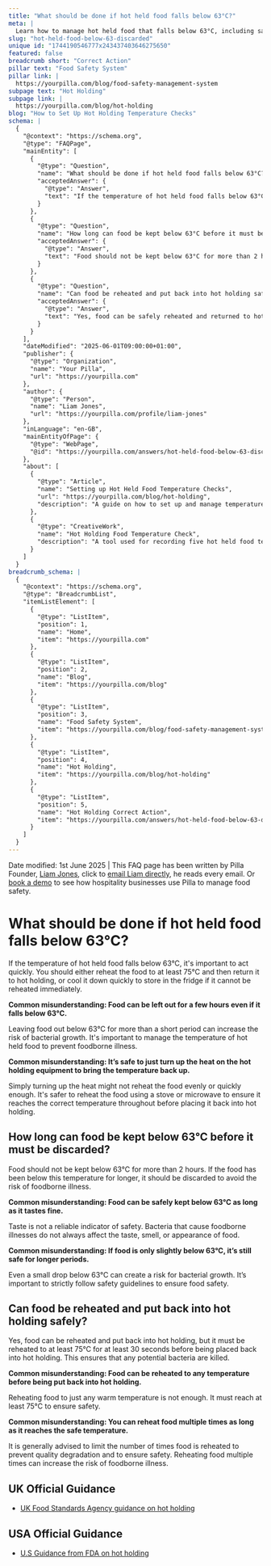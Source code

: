 ```yaml
---
title: "What should be done if hot held food falls below 63°C?"
meta: |
  Learn how to manage hot held food that falls below 63°C, including safe reheating practices and the maximum time food can stay below this temperature.
slug: "hot-held-food-below-63-discarded"
unique id: "1744190546777x243437403646275650"
featured: false
breadcrumb short: "Correct Action"
pillar text: "Food Safety System"
pillar link: |
  https://yourpilla.com/blog/food-safety-management-system
subpage text: "Hot Holding"
subpage link: |
  https://yourpilla.com/blog/hot-holding
blog: "How to Set Up Hot Holding Temperature Checks"
schema: |
  {
    "@context": "https://schema.org",
    "@type": "FAQPage",
    "mainEntity": [
      {
        "@type": "Question",
        "name": "What should be done if hot held food falls below 63°C?",
        "acceptedAnswer": {
          "@type": "Answer",
          "text": "If the temperature of hot held food falls below 63°C, take immediate action by either reheating the food to at least 75°C before returning it to hot holding, or cooling it quickly for refrigeration if immediate reheating isn't possible. This is crucial to prevent the risk of bacterial growth and maintain food safety."
        }
      },
      {
        "@type": "Question",
        "name": "How long can food be kept below 63°C before it must be discarded?",
        "acceptedAnswer": {
          "@type": "Answer",
          "text": "Food should not be kept below 63°C for more than 2 hours. Beyond this time, the risk of foodborne illness increases significantly, and the food should be discarded to ensure safety."
        }
      },
      {
        "@type": "Question",
        "name": "Can food be reheated and put back into hot holding safely?",
        "acceptedAnswer": {
          "@type": "Answer",
          "text": "Yes, food can be safely reheated and returned to hot holding, but only if it is reheated to at least 75°C for at least 30 seconds. This process ensures that any harmful bacteria are eliminated, making the food safe for consumption."
        }
      }
    ],
    "dateModified": "2025-06-01T09:00:00+01:00",
    "publisher": {
      "@type": "Organization",
      "name": "Your Pilla",
      "url": "https://yourpilla.com"
    },
    "author": {
      "@type": "Person",
      "name": "Liam Jones",
      "url": "https://yourpilla.com/profile/liam-jones"
    },
    "inLanguage": "en-GB",
    "mainEntityOfPage": {
      "@type": "WebPage",
      "@id": "https://yourpilla.com/answers/hot-held-food-below-63-discarded"
    },
    "about": [
      {
        "@type": "Article",
        "name": "Setting up Hot Held Food Temperature Checks",
        "url": "https://yourpilla.com/blog/hot-holding",
        "description": "A guide on how to set up and manage temperature checks for hot held foods to ensure food safety and compliance."
      },
      {
        "@type": "CreativeWork",
        "name": "Hot Holding Food Temperature Check",
        "description": "A tool used for recording five hot held food temperatures per day, aiding in compliance and food safety management."
      }
    ]
  }
breadcrumb_schema: |
  {
    "@context": "https://schema.org",
    "@type": "BreadcrumbList",
    "itemListElement": [
      {
        "@type": "ListItem",
        "position": 1,
        "name": "Home",
        "item": "https://yourpilla.com"
      },
      {
        "@type": "ListItem",
        "position": 2,
        "name": "Blog",
        "item": "https://yourpilla.com/blog"
      },
      {
        "@type": "ListItem",
        "position": 3,
        "name": "Food Safety System",
        "item": "https://yourpilla.com/blog/food-safety-management-system"
      },
      {
        "@type": "ListItem",
        "position": 4,
        "name": "Hot Holding",
        "item": "https://yourpilla.com/blog/hot-holding"
      },
      {
        "@type": "ListItem",
        "position": 5,
        "name": "Hot Holding Correct Action",
        "item": "https://yourpilla.com/answers/hot-held-food-below-63-discarded"
      }
    ]
  }
---
```


Date modified: 1st June 2025 | This FAQ page has been written by Pilla Founder, [Liam Jones](https://yourpilla.com/profile/liam-jones), click to [email Liam directly](https://mailto:liam@yourpilla.com/), he reads every email. Or [book a demo](https://calendly.com/pilla/demo) to see how hospitality businesses use Pilla to manage food safety.

# What should be done if hot held food falls below 63°C?

If the temperature of hot held food falls below 63°C, it's important to act quickly. You should either reheat the food to at least 75°C and then return it to hot holding, or cool it down quickly to store in the fridge if it cannot be reheated immediately.

**Common misunderstanding: Food can be left out for a few hours even if it falls below 63°C.**

Leaving food out below 63°C for more than a short period can increase the risk of bacterial growth. It's important to manage the temperature of hot held food to prevent foodborne illness.

**Common misunderstanding: It’s safe to just turn up the heat on the hot holding equipment to bring the temperature back up.**

Simply turning up the heat might not reheat the food evenly or quickly enough. It's safer to reheat the food using a stove or microwave to ensure it reaches the correct temperature throughout before placing it back into hot holding.

## How long can food be kept below 63°C before it must be discarded?

Food should not be kept below 63°C for more than 2 hours. If the food has been below this temperature for longer, it should be discarded to avoid the risk of foodborne illness.

**Common misunderstanding: Food can be safely kept below 63°C as long as it tastes fine.**

Taste is not a reliable indicator of safety. Bacteria that cause foodborne illnesses do not always affect the taste, smell, or appearance of food.

**Common misunderstanding: If food is only slightly below 63°C, it’s still safe for longer periods.**

Even a small drop below 63°C can create a risk for bacterial growth. It’s important to strictly follow safety guidelines to ensure food safety.

## Can food be reheated and put back into hot holding safely?

Yes, food can be reheated and put back into hot holding, but it must be reheated to at least 75°C for at least 30 seconds before being placed back into hot holding. This ensures that any potential bacteria are killed.

**Common misunderstanding: Food can be reheated to any temperature before being put back into hot holding.**

Reheating food to just any warm temperature is not enough. It must reach at least 75°C to ensure safety.

**Common misunderstanding: You can reheat food multiple times as long as it reaches the safe temperature.**

It is generally advised to limit the number of times food is reheated to prevent quality degradation and to ensure safety. Reheating food multiple times can increase the risk of foodborne illness.

## UK Official Guidance

-   [UK Food Standards Agency guidance on hot holding](https://www.food.gov.uk/sites/default/files/media/document/hot-holding.pdf)

## USA Official Guidance

-   [U.S Guidance from FDA on hot holding](https://www.fda.gov/media/84739/download#:~:text=Hot%20foods%20should%20be%20kept,140%20%C2%B0F%20or%20warmer.&text=Use%20a%20food%20thermometer%20to,slow%20cookers%2C%20and%20warming%20trays.)